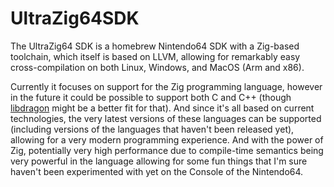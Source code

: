 # UltraZig64SDK

The UltraZig64 SDK is a homebrew Nintendo64 SDK with a Zig-based toolchain, which itself is based on LLVM, allowing for remarkably easy cross-compilation on both Linux, Windows, and MacOS (Arm and x86).

Currently it focuses on support for the Zig programming language, however in the future it could be possible to support both C and C++ (though [libdragon](https://github.com/DragonMinded/libdragon) might be a better fit for that). And since it's all based on current technologies, the very latest versions of these languages can be supported (including versions of the languages that haven't been released yet), allowing for a very modern programming experience. And with the power of Zig, potentially very high performance due to compile-time semantics being very powerful in the language allowing for some fun things that I'm sure haven't been experimented with yet on the Console of the Nintendo64.
